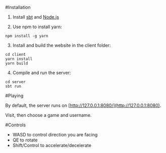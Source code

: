 #Installation

1. Install [sbt](https://www.scala-sbt.org/download.html) and [Node.js](https://nodejs.org/en/download/)

2. Use npm to install yarn:

`npm install -g yarn`

3. Install and build the website in the client folder:

```
cd client
yarn install
yarn build
```

4. Compile and run the server:

```
cd server
sbt run
```

#Playing

By default, the server runs on [http://127.0.0.1:8080/](http://127.0.0.1:8080).

Visit, then choose a game and username.

#Controls

* WASD to control direction you are facing
* QE to rotate
* Shift/Control to accelerate/decelerate